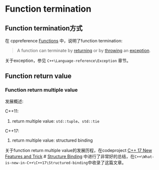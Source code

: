 # Function termination

## Function termination方式

在 cppreference [Functions](https://en.cppreference.com/w/cpp/language/functions) 中，说明了function termination: 

> A function can terminate by [returning](https://en.cppreference.com/w/cpp/language/return) or by [throwing](https://en.cppreference.com/w/cpp/language/throw) an [exception](https://en.cppreference.com/w/cpp/language/exceptions).

关于exception，参见 `C++\Language-reference\Exception` 章节。

## Function return value



### Function return multiple value

发展概述:

C++11:

1) return multiple value: `std::tuple`、`std::tie`

C++17: 

1) return multiple value: structured binding



关于function return multiple value的发展历程，在codeproject [C++ 17 New Features and Trick](https://www.codeproject.com/Articles/5262072/Cplusplus-17-New-Features-and-Trick) # [Structure Binding](https://www.codeproject.com/Articles/5262072/Cplusplus-17-New-Features-and-Trick#Structure%20binding) 中进行了非常好的总结，在`C++\What-is-new-in-C++\C++17\Structured-binding`中收录了这篇文章。